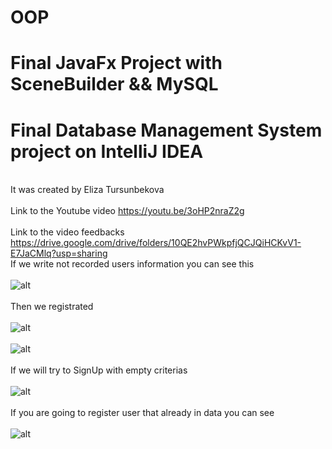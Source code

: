 # OOP
# Final JavaFx Project with SceneBuilder && MySQL
# Final Database Management System project on IntelliJ IDEA
<br>It was created by Eliza Tursunbekova
<br>
<br>
Link to the Youtube video https://youtu.be/3oHP2nraZ2g
<br>
<br>
Link to the video feedbacks https://drive.google.com/drive/folders/10QE2hvPWkpfjQCJQiHCKvV1-E7JaCMlq?usp=sharing<br>
If we write not recorded users information you can see this
<br>
<br>
![alt](https://sun9-52.userapi.com/impg/koz4_iEYzjb71K3s-ROf4tfCu15HXyuFx6cf9Q/0cS4MkjhfNo.jpg?size=1346x673&quality=96&sign=edc899f74a49f78e4e3d6ddc9c920d64&type=album)
<br><br>
Then we registrated<br><br>
![alt](https://sun9-47.userapi.com/impg/ZVK-aXJqgu0P_A-3cqPkWV1zWXlLPnToa4s8-A/XHPQlewUnF4.jpg?size=1011x619&quality=95&sign=3ba4d6d7ee3b8bef9dd96a79fb60314f&type=album)
<br><br>
![alt](https://sun9-79.userapi.com/impg/i7yOAxYXR8oTUq_jfdkHdkzpLCcioacY9AdFHQ/rZ-zlfU3dNQ.jpg?size=1069x674&quality=96&sign=1df5601b294e67a918d3c43be1695487&type=album)
<br><br>
If we will try to SignUp with empty criterias <br><br>
![alt](https://sun9-60.userapi.com/impg/U3-CRLTaao4BTqX1fPRmeY0Tpdw-PFks7Lw37A/DuS_Yy7MOlI.jpg?size=1223x646&quality=96&sign=ba8d96b42dde459c759a5ea681e09070&type=album)
<br><br>
If you are going to register user that already in data you can see<br><br>
![alt](https://sun9-25.userapi.com/impg/YnC4wZyZC_z2T7ZenfYJM1xqEVIDA7aPROTBag/_hDXyMOUGlk.jpg?size=1034x657&quality=95&sign=8e1e23b772ac7b7e940a3ea414d3c26e&type=album)
